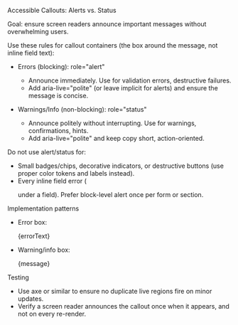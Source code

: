 ﻿Accessible Callouts: Alerts vs. Status

Goal: ensure screen readers announce important messages without overwhelming users.

Use these rules for callout containers (the box around the message, not inline field text):

- Errors (blocking): role="alert"
  - Announce immediately. Use for validation errors, destructive failures.
  - Add aria-live="polite" (or leave implicit for alerts) and ensure the message is concise.

- Warnings/Info (non-blocking): role="status"
  - Announce politely without interrupting. Use for warnings, confirmations, hints.
  - Add aria-live="polite" and keep copy short, action-oriented.

Do not use alert/status for:
- Small badges/chips, decorative indicators, or destructive buttons (use proper color tokens and labels instead).
- Every inline field error (<p> under a field). Prefer block-level alert once per form or section.

Implementation patterns
- Error box:
  <div className="p-3 bg-error/10 border border-error/20 rounded-md text-error text-sm" role="alert" aria-live="polite">
    {errorText}
  </div>

- Warning/info box:
  <div className="p-3 bg-warning/10 border border-warning/20 rounded-md text-warning text-sm" role="status" aria-live="polite">
    {message}
  </div>

Testing
- Use axe or similar to ensure no duplicate live regions fire on minor updates.
- Verify a screen reader announces the callout once when it appears, and not on every re-render.
